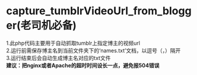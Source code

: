 # capture_tumblrVideoUrl_from_blogger(老司机必备)
1.此php代码主要用于自动抓取tumblr上指定博主的视频url<br>
2.运行前需保存博主名到当前文件夹下的‘names.txt’文档，以逗号（，）隔开<br>
3.运行结束后会自动生成博主名对应的txt文件<br>
**建议：把nginx或者Apache的超时时间设长一点，避免报504错误**
